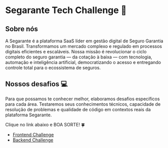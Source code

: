 # Segarante Tech Challenge 🚀

## Sobre nós

A Segarante é a plataforma SaaS líder em gestão digital de Seguro Garantia no Brasil. Transformamos um mercado complexo e regulado em processos digitais eficientes e escaláveis. Nossa missão é revolucionar o ciclo completo do seguro garantia — da cotação à baixa — com tecnologia, automação e inteligência artificial, democratizando o acesso e entregando controle total para o ecossistema de seguros.

## Nossos desafios 💻

Para que possamos te conhecer melhor, elaboramos desafios específicos para cada área. Testaremos seus conhecimentos técnicos, capacidade de resolução de problemas e qualidade de código em contextos reais da plataforma Segarante.

Clique no link abaixo e BOA SORTE! 🍀

- [Frontend Challenge](https://github.com/segarante/vagas/tree/main/frontend-challenge)
- [Backend Challenge](https://github.com/segarante/vagas/tree/main/backend-challenge)
